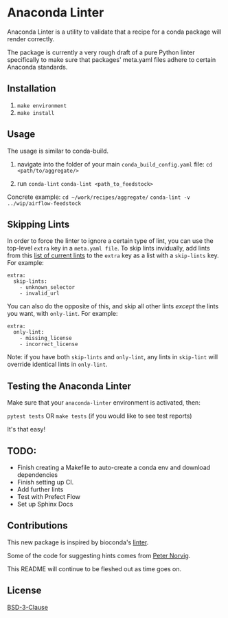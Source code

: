 # Anaconda Linter

Anaconda Linter is a utility to validate that a recipe for a conda package
will render correctly.

The package is currently a very rough draft of a pure Python linter specifically to make sure
that packages' meta.yaml files adhere to certain Anaconda standards.

## Installation
1. `make environment`
2. `make install`

## Usage

The usage is similar to conda-build.

1. navigate into the folder of your main `conda_build_config.yaml` file:
`cd <path/to/aggregate/>`

2. run `conda-lint`
`conda-lint <path_to_feedstock>`

Concrete example:
`cd ~/work/recipes/aggregate/`
`conda-lint -v ../wip/airflow-feedstock`

## Skipping Lints

In order to force the linter to ignore a certain type of lint, you can use the top-level `extra` key in a `meta.yaml file`. To skip lints invidually, add lints from this [list of current lints](anaconda_linter/lint_names.md) to the `extra` key as a list with a `skip-lints` key. For example:

    extra:
      skip-lints:
        - unknown_selector
        - invalid_url

You can also do the opposite of this, and skip all other lints *except* the lints you want, with `only-lint`. For example:

    extra:
      only-lint:
        - missing_license
        - incorrect_license

Note: if you have both `skip-lints` and `only-lint`, any lints in `skip-lint` will override identical lints in `only-lint`.

## Testing the Anaconda Linter

Make sure that your `anaconda-linter` environment is activated, then:

`pytest tests` OR `make tests` (if you would like to see test reports)

It's that easy!

## TODO:
- Finish creating a Makefile to auto-create a conda env and download dependencies
- Finish setting up CI.
- Add further lints
- Test with Prefect Flow
- Set up Sphinx Docs

## Contributions
This new package is inspired by bioconda's [linter](https://github.com/bioconda/bioconda-utils/blob/master/bioconda_utils/lint/__init__.py).

Some of the code for suggesting hints comes from [Peter Norvig](http://norvig.com/spell-correct.html).

This README will continue to be fleshed out as time goes on.

## License
[BSD-3-Clause](https://choosealicense.com/licenses/bsd-3-clause/)
